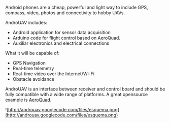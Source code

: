 Android phones are a cheap, powerful and light way to include GPS, compass, video, photos and connectivity to hobby UAVs.

AndroUAV includes:
  * Android application for sensor data acquisition
  * Arduino code for flight control based on AeroQuad.
  * Auxiliar electronics and electrical connections

What it will be capable of:
  * GPS Navigation
  * Real-time telemetry
  * Real-time video over the Internet/Wi-Fi
  * Obstacle avoidance

AndroUAV is an interface between receiver and control board and should be fully compatible with a wide range of platforms. A great opensource example is [AeroQuad](http://code.google.com/p/aeroquad).

![http://androuav.googlecode.com/files/esquema.png](http://androuav.googlecode.com/files/esquema.png)